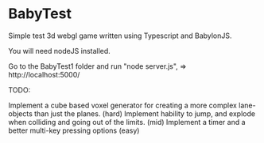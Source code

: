 # BabyTest

Simple test 3d webgl game written using Typescript and BabylonJS.

You will need nodeJS installed.

Go to the BabyTest1 folder and run "node server.js", => http://localhost:5000/

TODO:

Implement a cube based voxel generator for creating a more complex lane-objects than just the planes. (hard)
Implement hability to jump, and explode when colliding and going out of the limits. (mid)
Implement a timer and a better multi-key pressing options (easy)

